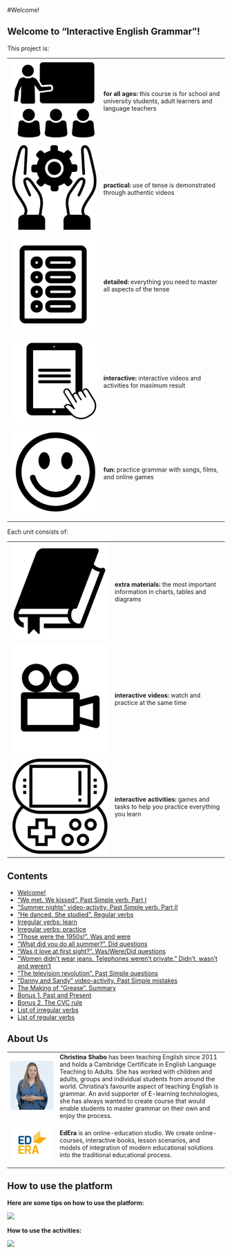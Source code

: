 #Welcome!

## Welcome to “Interactive English Grammar”!

This project is:

|  |  |
|---|---|
| ![](./2/29.png) | **for all ages:** this course is for school and university students, adult learners and language teachers |
| ![](./2/26.png) | **practical:** use of tense is demonstrated through authentic videos |
| ![](./2/25.png) | **detailed:** everything you need to master all aspects of the tense |
| ![](./2/28.png) | **interactive:** interactive videos and activities for maximum result |
| ![](./2/27.png) | **fun:** practice grammar with songs, films, and online games |

Each unit consists of:

|  |  |
|---|---|
| ![](./2/31.png) | **extra materials:** the most important information in charts, tables and diagrams |
| ![](./2/30.png) | **interactive videos:** watch and practice at the same time |
| ![](./2/32.png) | **interactive activities:** games and tasks to help you practice everything you learn |


## Contents

*   [Welcome!](https://english2.ed-era.com/2/grease.html)
*   [“We met. We kissed”. Past Simple verb. Part I](https://english2.ed-era.com/2/regular-or-irregular-introduction.html)
*   [“Summer nights” video-activity. Past Simple verb. Part II](https://english2.ed-era.com/2/regular-or-irregular.html)
*   [“He danced. She studied”. Regular verbs](https://english2.ed-era.com/2/regular-verbs-spelling.html)
*   [Irregular verbs: learn](https://english2.ed-era.com/2/learn.html)
*   [Irregular verbs: practice](https://english2.ed-era.com/2/practice.html)
*   [“Those were the 1950s!”. Was and were](https://english2.ed-era.com/2/was.html)
*   [“What did you do all summer?”. Did questions](https://english2.ed-era.com/2/did.html)
*   [“Was it love at first sight?”. Was/Were/Did questions](https://english2.ed-era.com/2/grease-questions.html)
*   [“Women didn’t wear jeans. Telephones weren’t private.” Didn’t, wasn’t and weren’t](https://english2.ed-era.com/2/didnt-wasnt.html)
*   [“The television revolution”. Past Simple questions](https://english2.ed-era.com/2/talking-about-the-past.html)
*   [“Danny and Sandy” video-activity. Past Simple mistakes](https://english2.ed-era.com/2/affirmative.html)
*   [The Making of “Grease”. Summary](https://english2.ed-era.com/2/summary.html)
*   [Bonus 1\. Past and Present](https://english2.ed-era.com/2/CVC.html)
*   [Bonus 2\. The CVC rule](https://english2.ed-era.com/2/CVC-2.html)
*   [List of irregular verbs](https://english2.ed-era.com/2/tablitsya_nepravilnih_diesliv.html)
*   [List of regular verbs](https://english2.ed-era.com/2/tablitsya_pravilnih_diesliv.html)

## About Us

|  |  |
|---|---|
| ![](./2/33.png) | **Christina Shabo** has been teaching English since 2011 and holds a Cambridge Certificate in English Language Teaching to Adults. She has worked with children and adults, groups and individual students from around the world. Christina’s favourite aspect of teaching English is grammar.  An avid supporter of E-learning technologies, she has always wanted to create course that would enable students to master grammar on their own and enjoy the process. |
| ![](./2/34.png) | **EdEra** is an online-education studio. We create online-courses, interactive books, lesson scenarios, and models of integration of modern educational solutions into the traditional educational process. |


## How to use the platform

**Here are some tips on how to use the platform:**

![](./2/01.png)

**How to use the activities:**

![](./2/02.png)
